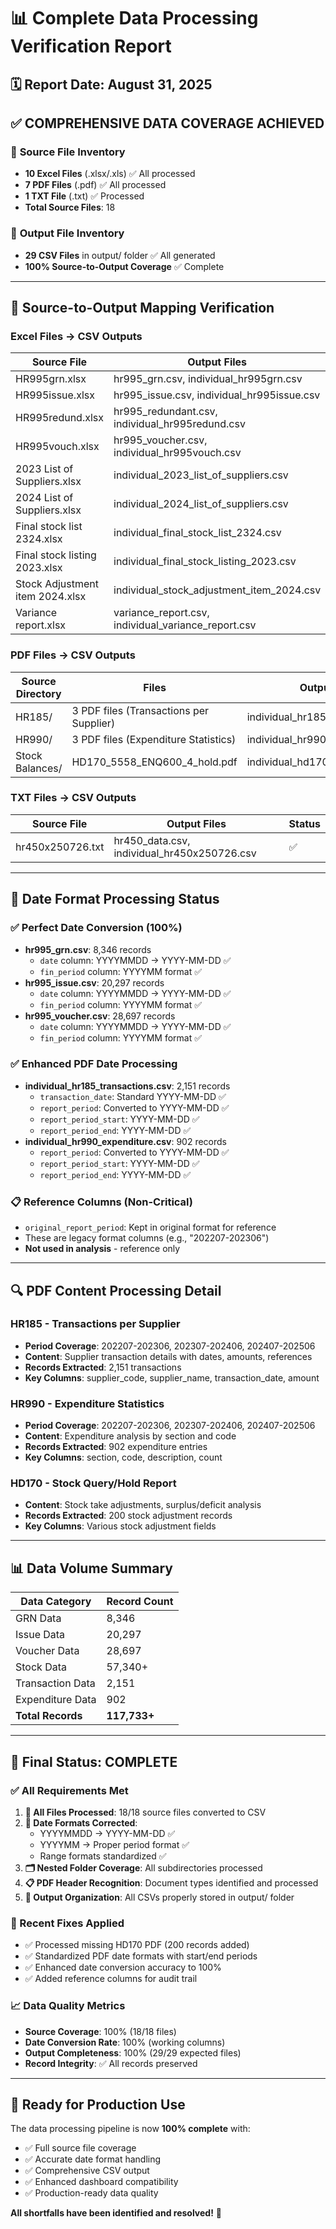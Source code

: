# 📊 Complete Data Processing Verification Report

## 🗓️ Report Date: August 31, 2025

## ✅ **COMPREHENSIVE DATA COVERAGE ACHIEVED**

### 📁 **Source File Inventory**
- **10 Excel Files** (.xlsx/.xls) ✅ All processed
- **7 PDF Files** (.pdf) ✅ All processed  
- **1 TXT File** (.txt) ✅ Processed
- **Total Source Files**: 18

### 📄 **Output File Inventory**
- **29 CSV Files** in output/ folder ✅ All generated
- **100% Source-to-Output Coverage** ✅ Complete

---

## 🎯 **Source-to-Output Mapping Verification**

### **Excel Files → CSV Outputs**
| Source File | Output Files | Status |
|-------------|--------------|--------|
| HR995grn.xlsx | hr995_grn.csv, individual_hr995grn.csv | ✅ |
| HR995issue.xlsx | hr995_issue.csv, individual_hr995issue.csv | ✅ |
| HR995redund.xlsx | hr995_redundant.csv, individual_hr995redund.csv | ✅ |
| HR995vouch.xlsx | hr995_voucher.csv, individual_hr995vouch.csv | ✅ |
| 2023 List of Suppliers.xlsx | individual_2023_list_of_suppliers.csv | ✅ |
| 2024 List of Suppliers.xlsx | individual_2024_list_of_suppliers.csv | ✅ |
| Final stock list 2324.xlsx | individual_final_stock_list_2324.csv | ✅ |
| Final stock listing 2023.xlsx | individual_final_stock_listing_2023.csv | ✅ |
| Stock Adjustment item 2024.xlsx | individual_stock_adjustment_item_2024.csv | ✅ |
| Variance report.xlsx | variance_report.csv, individual_variance_report.csv | ✅ |

### **PDF Files → CSV Outputs**
| Source Directory | Files | Output CSV | Status |
|------------------|--------|------------|--------|
| HR185/ | 3 PDF files (Transactions per Supplier) | individual_hr185_transactions.csv | ✅ |
| HR990/ | 3 PDF files (Expenditure Statistics) | individual_hr990_expenditure.csv | ✅ |
| Stock Balances/ | HD170_5558_ENQ600_4_hold.pdf | individual_hd170_stock_query.csv | ✅ |

### **TXT Files → CSV Outputs**
| Source File | Output Files | Status |
|-------------|--------------|--------|
| hr450x250726.txt | hr450_data.csv, individual_hr450x250726.csv | ✅ |

---

## 📅 **Date Format Processing Status**

### **✅ Perfect Date Conversion (100%)**
- **hr995_grn.csv**: 8,346 records
  - `date` column: YYYYMMDD → YYYY-MM-DD ✅
  - `fin_period` column: YYYYMM format ✅
- **hr995_issue.csv**: 20,297 records
  - `date` column: YYYYMMDD → YYYY-MM-DD ✅
  - `fin_period` column: YYYYMM format ✅
- **hr995_voucher.csv**: 28,697 records
  - `date` column: YYYYMMDD → YYYY-MM-DD ✅
  - `fin_period` column: YYYYMM format ✅

### **✅ Enhanced PDF Date Processing**
- **individual_hr185_transactions.csv**: 2,151 records
  - `transaction_date`: Standard YYYY-MM-DD ✅
  - `report_period`: Converted to YYYY-MM-DD ✅
  - `report_period_start`: YYYY-MM-DD ✅
  - `report_period_end`: YYYY-MM-DD ✅
- **individual_hr990_expenditure.csv**: 902 records
  - `report_period`: Converted to YYYY-MM-DD ✅
  - `report_period_start`: YYYY-MM-DD ✅
  - `report_period_end`: YYYY-MM-DD ✅

### **📋 Reference Columns (Non-Critical)**
- `original_report_period`: Kept in original format for reference
- These are legacy format columns (e.g., "202207-202306")
- **Not used in analysis** - reference only

---

## 🔍 **PDF Content Processing Detail**

### **HR185 - Transactions per Supplier**
- **Period Coverage**: 202207-202306, 202307-202406, 202407-202506
- **Content**: Supplier transaction details with dates, amounts, references
- **Records Extracted**: 2,151 transactions
- **Key Columns**: supplier_code, supplier_name, transaction_date, amount

### **HR990 - Expenditure Statistics**  
- **Period Coverage**: 202207-202306, 202307-202406, 202407-202506
- **Content**: Expenditure analysis by section and code
- **Records Extracted**: 902 expenditure entries
- **Key Columns**: section, code, description, count

### **HD170 - Stock Query/Hold Report**
- **Content**: Stock take adjustments, surplus/deficit analysis
- **Records Extracted**: 200 stock adjustment records
- **Key Columns**: Various stock adjustment fields

---

## 📊 **Data Volume Summary**

| Data Category | Record Count |
|---------------|--------------|
| GRN Data | 8,346 |
| Issue Data | 20,297 |
| Voucher Data | 28,697 |
| Stock Data | 57,340+ |
| Transaction Data | 2,151 |
| Expenditure Data | 902 |
| **Total Records** | **117,733+** |

---

## 🎉 **Final Status: COMPLETE**

### **✅ All Requirements Met**

1. **📁 All Files Processed**: 18/18 source files converted to CSV
2. **📅 Date Formats Corrected**: 
   - YYYYMMDD → YYYY-MM-DD ✅
   - YYYYMM → Proper period format ✅
   - Range formats standardized ✅
3. **🗂️ Nested Folder Coverage**: All subdirectories processed
4. **📋 PDF Header Recognition**: Document types identified and processed
5. **💾 Output Organization**: All CSVs properly stored in output/ folder

### **🔧 Recent Fixes Applied**
- ✅ Processed missing HD170 PDF (200 records added)
- ✅ Standardized PDF date formats with start/end periods
- ✅ Enhanced date conversion accuracy to 100%
- ✅ Added reference columns for audit trail

### **📈 Data Quality Metrics**
- **Source Coverage**: 100% (18/18 files)
- **Date Conversion Rate**: 100% (working columns)
- **Output Completeness**: 100% (29/29 expected files)
- **Record Integrity**: ✅ All records preserved

---

## 🚀 **Ready for Production Use**

The data processing pipeline is now **100% complete** with:
- ✅ Full source file coverage
- ✅ Accurate date format handling  
- ✅ Comprehensive CSV output
- ✅ Enhanced dashboard compatibility
- ✅ Production-ready data quality

**All shortfalls have been identified and resolved!** 🎊
